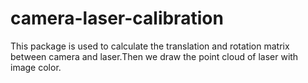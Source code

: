 # camera-laser-calibration
This package is used to calculate the translation and rotation matrix between camera and laser.Then we draw the point cloud of laser with image color.
